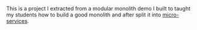 This is a project I extracted from a modular monolith demo I built to taught my students how to build a good monolith and after split it into [micro-services](https://github.com/jonatasolmartins/WalletApi).
